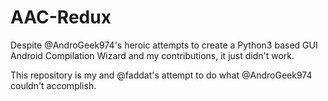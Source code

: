 # AAC-Redux

Despite @AndroGeek974's heroic attempts to create a Python3 based GUI Android Compilation
Wizard and my contributions, it just didn't work.

This repository is my and @faddat's attempt to do what @AndroGeek974 couldn't
accomplish.
